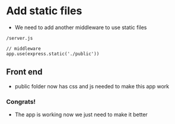 <!-- https://www.youtube.com/watch?v=qwfE7fSVaZM&t=7201s -->
# Add static files
* We need to add another middleware to use static files

`/server.js`

```
// middleware
app.use(express.static('./public'))
```
## Front end
* public folder now has css and js needed to make this app work

### Congrats!
* The app is working now we just need to make it better



